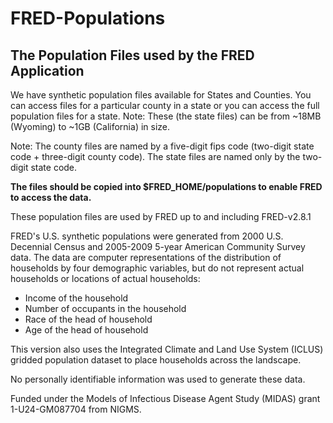 # FRED-Populations
## The Population Files used by the FRED Application

We have synthetic population files available for States and Counties. You can access files for a particular county in a state or you can access the full population files for a state. Note: These (the state files) can be from ~18MB (Wyoming) to ~1GB (California) in size.

Note: The county files are named by a five-digit fips code (two-digit state code + three-digit county code). The state files  are named only by the two-digit state code.

**The files should be copied into $FRED_HOME/populations to enable FRED to access the data.**

These population files are used by FRED up to and including FRED-v2.8.1

FRED's U.S. synthetic populations were generated from 2000 U.S. Decennial Census and 2005-2009 5-year American Community Survey data. The data are computer representations of the distribution of households by four demographic variables, but do not represent actual households or locations of actual households:
- Income of the household
- Number of occupants in the household
- Race of the head of household
- Age of the head of household

This version also uses the Integrated Climate and Land Use System (ICLUS) gridded population dataset to place households across the landscape.

No personally identifiable information was used to generate these data.

Funded under the Models of Infectious Disease Agent Study (MIDAS) grant 1-U24-GM087704 from NIGMS.
